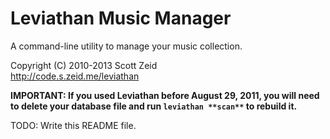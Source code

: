 Leviathan Music Manager
=======================

A command-line utility to manage your music collection.

Copyright (C) 2010-2013 Scott Zeid  
http://code.s.zeid.me/leviathan

**IMPORTANT:  If you used Leviathan before August 29, 2011, you will need to
delete your database file and run **`leviathan **scan**`** to rebuild it.**

TODO:  Write this README file.
